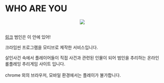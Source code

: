 # WHO ARE YOU

<p align="center"><img src="https://user-images.githubusercontent.com/70653334/182891518-7f322c1b-720d-4aed-806d-858b6357afa3.png"></p>
<br/>
<a href="https://www.whoru.name/">링크</a>
범인은 이 안에 있어!

크라임씬 프로그램을 모티브로 제작한 서비스입니다.

살인사건 속에서 플레이어들이 직접 사건과 관련된 인물이 되어 범인을 추리하는 온라인 롤플레잉 추리게임 사이트 입니다.
<br/>
<br/>
chrome 외의 브라우저, 모바일 환경에서는 플레이가 불가합니다.
<br/>
<br/>
